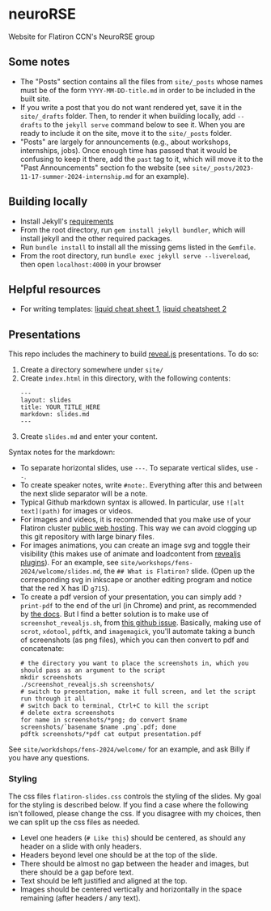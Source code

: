 # neuroRSE

Website for Flatiron CCN's NeuroRSE group

## Some notes

- The "Posts" section contains all the files from `site/_posts` whose names must
  be of the form `YYYY-MM-DD-title.md` in order to be included in the built site.
- If you write a post that you do not want rendered yet, save it in the
  `site/_drafts` folder. Then, to render it when building locally, add `--drafts` to
  the `jekyll serve` command below to see it. When you are ready to include it
  on the site, move it to the `site/_posts` folder.
- "Posts" are largely for announcements (e.g., about workshops, internships,
  jobs). Once enough time has passed that it would be confusing to keep it
  there, add the `past` tag to it, which will move it to the "Past
  Announcements" section fo the website (see
  `site/_posts/2023-11-17-summer-2024-internship.md` for an example).

## Building locally

- Install Jekyll's [requirements](https://jekyllrb.com/docs/installation/)
- From the root directory, run `gem install jekyll bundler`, which will install
  jekyll and the other required packages.
- Run `bundle install` to install all the missing gems listed in the `Gemfile`.
- From the root directory, run `bundle exec jekyll serve --livereload`, then
  open `localhost:4000` in your browser

## Helpful resources

- For writing templates: [liquid cheat sheet 1](https://www.fabriziomusacchio.com/blog/2021-08-12-Liquid_Cheat_Sheet/), [liquid cheatsheet 2](https://shortcode.dev/liquid-cheatsheet)

## Presentations

This repo includes the machinery to build [reveal.js](https://revealjs.com/) presentations. To do so:

1. Create a directory somewhere under `site/`
2. Create `index.html` in this directory, with the following contents:
   ```
   ---
   layout: slides
   title: YOUR_TITLE_HERE
   markdown: slides.md
   ---
   ```
3. Create `slides.md` and enter your content.

Syntax notes for the markdown:

- To separate horizontal slides, use `---`. To separate vertical slides, use `--`.
- To create speaker notes, write `#note:`. Everything after this and between the next slide separator will be a note.
- Typical Github markdown syntax is allowed. In particular, use `![alt text](path)` for images or videos.
- For images and videos, it is recommended that you make use of your Flatiron cluster [public web hosting](https://wiki.flatironinstitute.org/SCC/PublicWWW). This way we can avoid clogging up this git repository with large binary files.
- For images animations, you can create an image svg and toggle their visibility (this makes use of animate and loadcontent from [revealjs plugins](https://github.com/rajgoel/reveal.js-plugins/)). For an example, see `site/workshops/fens-2024/welcome/slides.md`, the `## What is Flatiron?` slide. (Open up the corresponding svg in inkscape or another editing program and notice that the red X has ID `g715`).
- To create a pdf version of your presentation, you can simply add `?print-pdf` to the end of the url (in Chrome) and print, as recommended by [the docs](https://revealjs.com/pdf-export/). But I find a better solution is to make use of `screenshot_revealjs.sh`, from [this github issue](https://github.com/hakimel/reveal.js/issues/808#issuecomment-127222420). Basically, making use of `scrot`, `xdotool`, `pdftk`, and `imagemagick`, you'll automate taking a bunch of screenshots (as png files), which you can then convert to pdf and concatenate:
    ```shell
    # the directory you want to place the screenshots in, which you should pass as an argument to the script
    mkdir screenshots
    ./screenshot_revealjs.sh screenshots/ 
    # switch to presentation, make it full screen, and let the script run through it all
    # switch back to terminal, Ctrl+C to kill the script
    # delete extra screenshots
    for name in screenshots/*png; do convert $name screenshots/`basename $name .png`.pdf; done
    pdftk screenshots/*pdf cat output presentation.pdf
    ```

See `site/workdshops/fens-2024/welcome/` for an example, and ask Billy if you have any questions.

### Styling

The css files `flatiron-slides.css` controls the styling of the slides. My goal for the styling is described below. If you find a case where the following isn't followed, please change the css. If you disagree with my choices, then we can split up the css files as needed.

- Level one headers (`# Like this`) should be centered, as should any header on a slide with only headers.
- Headers beyond level one should be at the top of the slide.
- There should be almost no gap between the header and images, but there should be a gap before text.
- Text should be left justified and aligned at the top.
- Images should be centered vertically and horizontally in the space remaining (after headers / any text).
